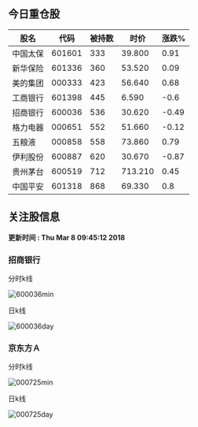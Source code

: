 
## 今日重仓股 

|股名|代码|被持数|时价|涨跌%|
|---|---|---|---|---|
|中国太保|601601|333|39.800|0.91|
|新华保险|601336|360|53.520|0.09|
|美的集团|000333|423|56.640|0.68|
|工商银行|601398|445|6.590|-0.6|
|招商银行|600036|536|30.620|-0.49|
|格力电器|000651|552|51.660|-0.12|
|五粮液|000858|558|73.860|0.79|
|伊利股份|600887|620|30.670|-0.87|
|贵州茅台|600519|712|713.210|0.45|
|中国平安|601318|868|69.330|0.8|

## 关注股信息
**更新时间 : Thu Mar  8 09:45:12 2018**
### 招商银行 
分时k线

![600036min](http://image.sinajs.cn/newchart/min/n/sh600036.gif)

日k线

![600036day](http://image.sinajs.cn/newchart/daily/n/sh600036.gif)

### 京东方Ａ 
分时k线

![000725min](http://image.sinajs.cn/newchart/min/n/sz000725.gif)

日k线

![000725day](http://image.sinajs.cn/newchart/daily/n/sz000725.gif)
